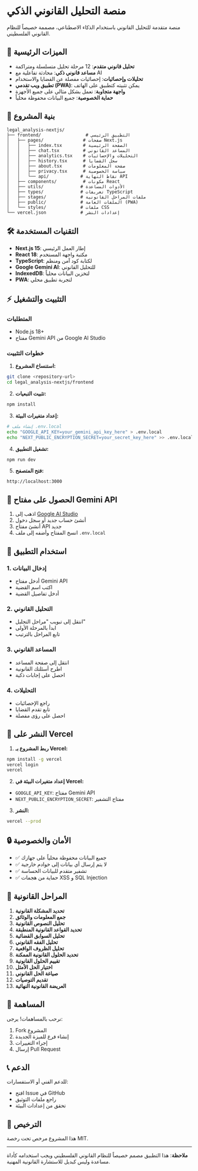 # منصة التحليل القانوني الذكي

منصة متقدمة للتحليل القانوني باستخدام الذكاء الاصطناعي، مصممة خصيصاً للنظام القانوني الفلسطيني.

## 🚀 الميزات الرئيسية

- **تحليل قانوني متقدم**: 12 مرحلة تحليل متسلسلة ومتراكمة
- **مساعد قانوني ذكي**: محادثة تفاعلية مع AI
- **تحليلات وإحصائيات**: إحصائيات مفصلة عن القضايا والاستخدام
- **تطبيق ويب تقدمي (PWA)**: يمكن تثبيته كتطبيق على الهاتف
- **واجهة متجاوبة**: تعمل بشكل مثالي على جميع الأجهزة
- **حماية الخصوصية**: جميع البيانات محفوظة محلياً

## 📁 بنية المشروع

```
legal_analysis-nextjs/
├── frontend/                 # التطبيق الرئيسي
│   ├── pages/               # صفحات Next.js
│   │   ├── index.tsx        # الصفحة الرئيسية
│   │   ├── chat.tsx         # المساعد القانوني
│   │   ├── analytics.tsx    # التحليلات والإحصائيات
│   │   ├── history.tsx      # سجل القضايا
│   │   ├── about.tsx        # صفحة المعلومات
│   │   ├── privacy.tsx      # سياسة الخصوصية
│   │   └── api/            # نقاط النهاية API
│   ├── components/          # مكونات React
│   ├── utils/              # الأدوات المساعدة
│   ├── types/              # تعريفات TypeScript
│   ├── stages/             # ملفات المراحل القانونية
│   ├── public/             # الملفات العامة (PWA)
│   └── styles/             # ملفات CSS
└── vercel.json             # إعدادات النشر
```

## 🛠️ التقنيات المستخدمة

- **Next.js 15**: إطار العمل الرئيسي
- **React 18**: مكتبة واجهة المستخدم
- **TypeScript**: لكتابة كود آمن ومنظم
- **Google Gemini AI**: للتحليل القانوني
- **IndexedDB**: لتخزين البيانات محلياً
- **PWA**: لتجربة تطبيق محلي

## ⚡ التثبيت والتشغيل

### المتطلبات
- Node.js 18+ 
- مفتاح Gemini API من Google AI Studio

### خطوات التثبيت

1. **استنساخ المشروع:**
```bash
git clone <repository-url>
cd legal_analysis-nextjs/frontend
```

2. **تثبيت التبعيات:**
```bash
npm install
```

3. **إعداد متغيرات البيئة:**
```bash
# إنشاء ملف .env.local
echo "GOOGLE_API_KEY=your_gemini_api_key_here" > .env.local
echo "NEXT_PUBLIC_ENCRYPTION_SECRET=your_secret_key_here" >> .env.local
```

4. **تشغيل التطبيق:**
```bash
npm run dev
```

5. **فتح المتصفح:**
```
http://localhost:3000
```

## 🔑 الحصول على مفتاح Gemini API

1. اذهب إلى [Google AI Studio](https://makersuite.google.com/app/apikey)
2. أنشئ حساب جديد أو سجل دخول
3. أنشئ مفتاح API جديد
4. انسخ المفتاح وأضفه إلى ملف `.env.local`

## 📱 استخدام التطبيق

### 1. إدخال البيانات
- أدخل مفتاح Gemini API
- اكتب اسم القضية
- أدخل تفاصيل القضية

### 2. التحليل القانوني
- انتقل إلى تبويب "مراحل التحليل"
- ابدأ بالمرحلة الأولى
- تابع المراحل بالترتيب

### 3. المساعد القانوني
- انتقل إلى صفحة المساعد
- اطرح أسئلتك القانونية
- احصل على إجابات ذكية

### 4. التحليلات
- راجع الإحصائيات
- تابع تقدم القضايا
- احصل على رؤى مفصلة

## 🚀 النشر على Vercel

1. **ربط المشروع بـ Vercel:**
```bash
npm install -g vercel
vercel login
vercel
```

2. **إعداد متغيرات البيئة في Vercel:**
- `GOOGLE_API_KEY`: مفتاح Gemini API
- `NEXT_PUBLIC_ENCRYPTION_SECRET`: مفتاح التشفير

3. **النشر:**
```bash
vercel --prod
```

## 🔒 الأمان والخصوصية

- ✅ جميع البيانات محفوظة محلياً على جهازك
- ✅ لا يتم إرسال أي بيانات إلى خوادم خارجية
- ✅ تشفير متقدم للبيانات الحساسة
- ✅ حماية من هجمات XSS و SQL Injection

## 📄 المراحل القانونية

1. **تحديد المشكلة القانونية**
2. **جمع المعلومات والوثائق**
3. **تحليل النصوص القانونية**
4. **تحديد القواعد القانونية المنطبقة**
5. **تحليل السوابق القضائية**
6. **تحليل الفقه القانوني**
7. **تحليل الظروف الواقعية**
8. **تحديد الحلول القانونية الممكنة**
9. **تقييم الحلول القانونية**
10. **اختيار الحل الأمثل**
11. **صياغة الحل القانوني**
12. **تقديم التوصيات**
13. **العريضة القانونية النهائية**

## 🤝 المساهمة

نرحب بالمساهمات! يرجى:
1. Fork المشروع
2. إنشاء فرع للميزة الجديدة
3. إجراء التغييرات
4. إرسال Pull Request

## 📞 الدعم

للدعم الفني أو الاستفسارات:
- افتح Issue في GitHub
- راجع ملفات التوثيق
- تحقق من إعدادات البيئة

## 📄 الترخيص

هذا المشروع مرخص تحت رخصة MIT.

---

**ملاحظة**: هذا التطبيق مصمم خصيصاً للنظام القانوني الفلسطيني ويجب استخدامه كأداة مساعدة وليس كبديل للاستشارة القانونية المهنية. 